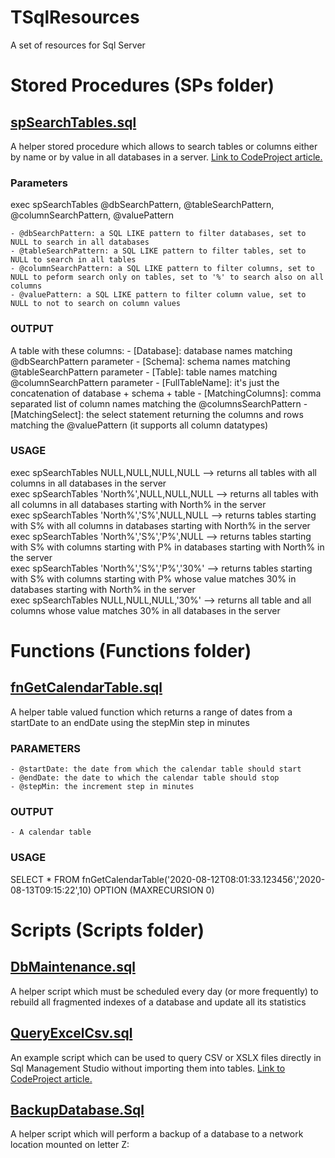 # TSqlResources
A set of resources for Sql Server


# Stored Procedures (SPs folder)

## [spSearchTables.sql](https://github.com/fededim/TSqlResources/blob/master/TSqlResources/SPs/spSearchTables.sql)

A helper stored procedure which allows to search tables or columns either by name or by value in all databases in a server. [Link to CodeProject article.](https://www.codeproject.com/Tips/5370433/Query-Excel-or-CSV-files-with-T-SQL)

### Parameters

exec spSearchTables @dbSearchPattern, @tableSearchPattern, @columnSearchPattern, @valuePattern

	- @dbSearchPattern: a SQL LIKE pattern to filter databases, set to NULL to search in all databases
	- @tableSearchPattern: a SQL LIKE pattern to filter tables, set to  NULL to search in all tables
	- @columnSearchPattern: a SQL LIKE pattern to filter columns, set to NULL to peform search only on tables, set to '%' to search also on all columns
	- @valuePattern: a SQL LIKE pattern to filter column value, set to NULL to not to search on column values
 
### OUTPUT
A table with these columns:
	- [Database]: database names matching @dbSearchPattern parameter
	- [Schema]: schema names matching @tableSearchPattern parameter
	- [Table]: table names  matching @columnSearchPattern parameter
	- [FullTableName]: it's just the concatenation of database + schema + table
	- [MatchingColumns]: comma separated list of column names matching the @columnsSearchPattern
	- [MatchingSelect]: the select statement returning the columns and rows matching the @valuePattern (it supports all column datatypes)

### USAGE

exec spSearchTables NULL,NULL,NULL,NULL --> returns all tables with all columns in all databases in the server <BR />
exec spSearchTables 'North%',NULL,NULL,NULL --> returns all tables with all columns in all databases starting with North% in the server <BR />
exec spSearchTables 'North%','S%',NULL,NULL --> returns tables starting with S% with all columns in databases starting with North% in the server <BR />
exec spSearchTables 'North%','S%','P%',NULL --> returns tables starting with S% with columns starting with P% in databases starting with North% in the server <BR />
exec spSearchTables 'North%','S%','P%','30%' --> returns tables starting with S% with columns starting with P% whose value matches 30% in databases starting with North% in the server <BR />
exec spSearchTables NULL,NULL,NULL,'30%' --> returns all table and all columns whose value matches 30% in all databases in the server <BR />

# Functions (Functions folder)

## [fnGetCalendarTable.sql](https://github.com/fededim/TSqlResources/blob/master/TSqlResources/Functions/fnGetCalendarTable.sql)

A helper table valued function which returns a range of dates from a startDate to an endDate using the stepMin step in minutes

### PARAMETERS
	- @startDate: the date from which the calendar table should start
	- @endDate: the date to which the calendar table should stop
	- @stepMin: the increment step in minutes
 
### OUTPUT
	- A calendar table

### USAGE
SELECT * FROM fnGetCalendarTable('2020-08-12T08:01:33.123456','2020-08-13T09:15:22',10) OPTION (MAXRECURSION 0)


# Scripts (Scripts folder)

## [DbMaintenance.sql](https://github.com/fededim/TSqlResources/blob/master/TSqlResources/Scripts/dbMaintenance.sql)
A helper script which must be scheduled every day (or more frequently) to rebuild all fragmented indexes of a database and update all its statistics

## [QueryExcelCsv.sql](https://github.com/fededim/TSqlResources/blob/master/TSqlResources/Scripts/QueryExcelCsv.sql)
An example script which can be used to query CSV or XSLX files directly in Sql Management Studio without importing them into tables. [Link to CodeProject article.](https://www.codeproject.com/Tips/5370433/Query-Excel-or-CSV-files-with-T-SQL)

## [BackupDatabase.Sql](https://github.com/fededim/TSqlResources/blob/master/TSqlResources/Scripts/BackupDatabase.sql)
A helper script which will perform a backup of a database to a network location mounted on letter Z:
